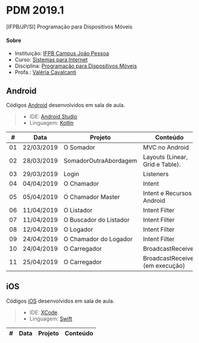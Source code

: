 # **PDM 2019.1**
[IFPB/JP/SI] Programação para Dispositivos Móveis

#### <i class="icon-link"></i> **Sobre**
- Instituição: [IFPB Campus João Pessoa](http://www.ifpb.edu.br/campi/campi/joao-pessoa)
- Curso: [Sistemas para Internet](http://estudante.ifpb.edu.br/cursos/39)
- Disciplina: [Programação para Dispositivos Móveis](http://pdm.valeriacavalcanti.com.br)
- Profa.: [Valéria Cavalcanti](http://valeria.eti.br)


## **Android**
Códigos [Android](https://developer.android.com/index.html) desenvolvidos em sala de aula.
> - IDE: [Android Studio](https://developer.android.com/studio/index.html)
> - Linguagem: [Kotlin](http://kotlinlang.org/docs/reference)

\# | Data | Projeto | Conteúdo
--- | --- | --- | ---
01 | 22/03/2019 | O Somador | MVC no Android
02 | 28/03/2019 | SomadorOutraAbordagem | Layouts (Linear, Grid e Table).
03 | 29/03/2019 | Login | Listeners
04 | 04/04/2019 | O Chamador | Intent
05 | 05/04/2019 | O Chamador Master | Intent e Recursos Android
06 | 11/04/2019 | O Listador | Intent Filter
07 | 11/04/2019 | O Buscador do Listador | Intent Filter
08 | 12/04/2019 | O Logador | Intent Filter
09 | 24/04/2019 | O Chamador do Logador | Intent Filter
10 | 24/04/2019 | O Carregador | BroadcastReceiver
11 | 25/04/2019 | O Carregador | BroadcastReceiver (em execução)

## **iOS**
Códigos [iOS](https://developer.apple.com/develop/) desenvolvidos em sala de aula.
> 
> - IDE: [XCode](https://developer.apple.com/xcode/)
> - Linguagem: [Swift](https://www.apple.com/br/swift/)

\# | Data | Projeto | Conteúdo
--- | --- | --- | ---
